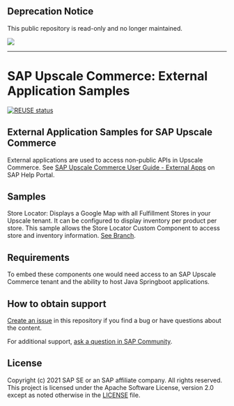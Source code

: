 ## Deprecation Notice

This public repository is read-only and no longer maintained.

![](https://img.shields.io/badge/STATUS-NOT%20CURRENTLY%20MAINTAINED-red.svg?longCache=true&style=flat)

---

# SAP Upscale Commerce: External Application Samples

[![REUSE status](https://api.reuse.software/badge/github.com/SAP-samples/upscale-commerce-external-application)](https://api.reuse.software/info/github.com/SAP-samples/upscale-commerce-external-application)

## External Application Samples for SAP Upscale Commerce

External applications are used to access non-public APIs in Upscale Commerce. 
See [SAP Upscale Commerce User Guide - External Apps](https://help.sap.com/viewer/0160c41e0de84b218d05bc1185213d1d/LATEST/en-US/d3eb8e23c2914424b3c4f73950e9c357.html) on SAP Help Portal.

## Samples

Store Locator: Displays a Google Map with all Fulfillment Stores in your Upscale tenant. It can be configured to display inventory per product per store. This sample allows the Store Locator Custom Component to access store and inventory information. [See Branch](https://github.com/SAP-samples/upscale-commerce-external-application/tree/sample/store-locator-inventory-intermediary).

## Requirements

To embed these components one would need access to an SAP Upscale Commerce tenant and the ability to host Java Springboot applications.

## How to obtain support

[Create an issue](https://github.com/SAP-samples/<repository-name>/issues) in this repository if you find a bug or have questions about the content.
 
For additional support, [ask a question in SAP Community](https://answers.sap.com/questions/ask.html).

## License
Copyright (c) 2021 SAP SE or an SAP affiliate company. All rights reserved. This project is licensed under the Apache Software License, version 2.0 except as noted otherwise in the [LICENSE](LICENSES/Apache-2.0.txt) file.
